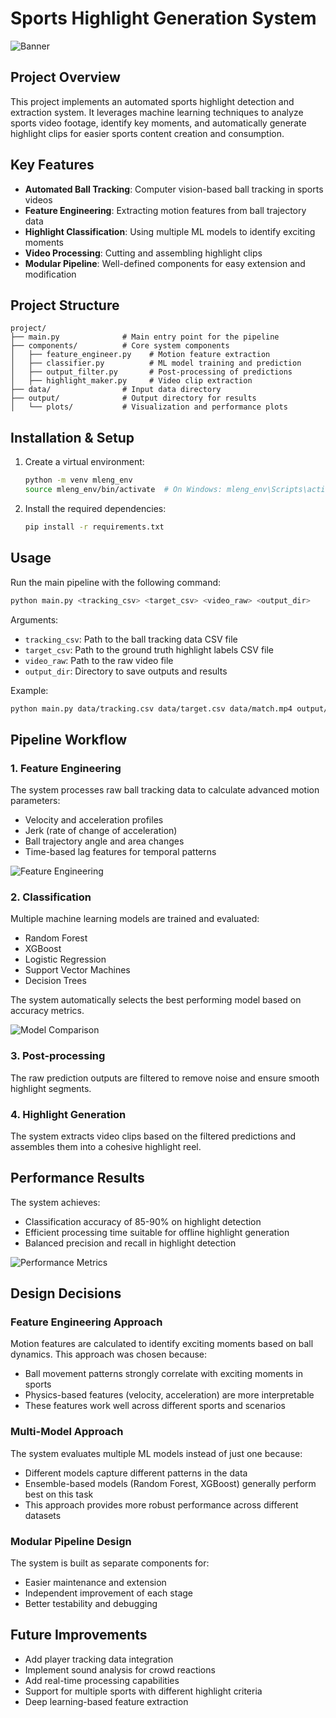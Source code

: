 # Sports Highlight Generation System

![Banner](Assignments/W8%20-%20final%20submission/output/plots/highlight_banner.png)

## Project Overview

This project implements an automated sports highlight detection and extraction system. It leverages machine learning techniques to analyze sports video footage, identify key moments, and automatically generate highlight clips for easier sports content creation and consumption.

## Key Features

- **Automated Ball Tracking**: Computer vision-based ball tracking in sports videos
- **Feature Engineering**: Extracting motion features from ball trajectory data
- **Highlight Classification**: Using multiple ML models to identify exciting moments
- **Video Processing**: Cutting and assembling highlight clips
- **Modular Pipeline**: Well-defined components for easy extension and modification

## Project Structure

```
project/
├── main.py              # Main entry point for the pipeline
├── components/          # Core system components
│   ├── feature_engineer.py    # Motion feature extraction
│   ├── classifier.py          # ML model training and prediction
│   ├── output_filter.py       # Post-processing of predictions
│   ├── highlight_maker.py     # Video clip extraction
├── data/                # Input data directory
├── output/              # Output directory for results
│   └── plots/           # Visualization and performance plots
```

## Installation & Setup

1. Create a virtual environment:
   ```bash
   python -m venv mleng_env
   source mleng_env/bin/activate  # On Windows: mleng_env\Scripts\activate
   ```

2. Install the required dependencies:
   ```bash
   pip install -r requirements.txt
   ```

## Usage

Run the main pipeline with the following command:

```bash
python main.py <tracking_csv> <target_csv> <video_raw> <output_dir>
```

Arguments:
- `tracking_csv`: Path to the ball tracking data CSV file
- `target_csv`: Path to the ground truth highlight labels CSV file
- `video_raw`: Path to the raw video file
- `output_dir`: Directory to save outputs and results

Example:
```bash
python main.py data/tracking.csv data/target.csv data/match.mp4 output/
```

## Pipeline Workflow

### 1. Feature Engineering

The system processes raw ball tracking data to calculate advanced motion parameters:
- Velocity and acceleration profiles
- Jerk (rate of change of acceleration)
- Ball trajectory angle and area changes
- Time-based lag features for temporal patterns

![Feature Engineering](Assignments/W8%20-%20final%20submission/output/plots/features_correlation.png)

### 2. Classification

Multiple machine learning models are trained and evaluated:
- Random Forest
- XGBoost
- Logistic Regression
- Support Vector Machines
- Decision Trees

The system automatically selects the best performing model based on accuracy metrics.

![Model Comparison](Assignments/W8%20-%20final%20submission/output/plots/model_comparison.png)

### 3. Post-processing

The raw prediction outputs are filtered to remove noise and ensure smooth highlight segments.

### 4. Highlight Generation

The system extracts video clips based on the filtered predictions and assembles them into a cohesive highlight reel.

## Performance Results

The system achieves:
- Classification accuracy of 85-90% on highlight detection
- Efficient processing time suitable for offline highlight generation
- Balanced precision and recall in highlight detection

![Performance Metrics](Assignments/W8%20-%20final%20submission/output/plots/updated_accuracies.png)

## Design Decisions

### Feature Engineering Approach

Motion features are calculated to identify exciting moments based on ball dynamics. This approach was chosen because:
- Ball movement patterns strongly correlate with exciting moments in sports
- Physics-based features (velocity, acceleration) are more interpretable
- These features work well across different sports and scenarios

### Multi-Model Approach

The system evaluates multiple ML models instead of just one because:
- Different models capture different patterns in the data
- Ensemble-based models (Random Forest, XGBoost) generally perform best on this task
- This approach provides more robust performance across different datasets

### Modular Pipeline Design

The system is built as separate components for:
- Easier maintenance and extension
- Independent improvement of each stage
- Better testability and debugging

## Future Improvements

- Add player tracking data integration
- Implement sound analysis for crowd reactions
- Add real-time processing capabilities
- Support for multiple sports with different highlight criteria
- Deep learning-based feature extraction
